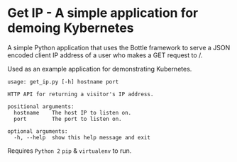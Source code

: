 # Get IP - A simple application for demoing Kybernetes

A simple Python application that uses the Bottle framework to serve a JSON encoded client IP address of a user who makes a GET request to /.

Used as an example application for demonstrating Kubernetes.

```
usage: get_ip.py [-h] hostname port

HTTP API for returning a visitor's IP address.

positional arguments:
  hostname    The host IP to listen on.
  port        The port to listen on.

optional arguments:
  -h, --help  show this help message and exit
```

Requires `Python 2` `pip` & `virtualenv` to run.

